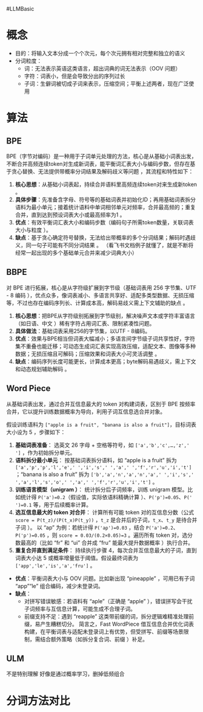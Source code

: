#LLMBasic 
# 概念

- 目的：将输入文本分成一个个次元，每个次元拥有相对完整和独立的语义
- 分词粒度：
	- 词：无法表示英语这类语言，超出词典的词无法表示（OOV 问题）
	- 字符：词表小，但是会导致分出的序列过长
	- 子词：生僻词被切成子词来表示，压缩空间；平衡上述两者，现在广泛使用

# 算法

## BPE

BPE（字节对编码）是一种用于子词单元处理的方法，核心是从基础小词表出发，不断合并高频连续token对生成新词表，能平衡词汇表大小与编码步数，但存在基于贪心替换、无法提供带概率分词结果及解码歧义等问题 ，其流程和特性如下：
1. **核心思想**：从基础小词表起，持续合并语料里高频连续token对来生成新token 。
2. **具体步骤**：先准备含字母、符号等的基础词表并初始化ID；再用基础词表拆分语料为最小单元；接着统计语料中单词相邻单元对频率，合并最高频的；重复合并，直到达到预设词表大小或最高频率为1 。
3. **优点**：有效平衡词汇表大小和编码步数（编码句子所需token数量，关联词表大小与粒度 ）。
4. **缺点**：基于贪心确定符号替换，无法给出带概率的多个分词结果；解码时遇歧义，同一句子可能有不同分词结果 。
（看飞书文档例子就懂了，就是不断将经常一起出现的多个基础单元合并来减少词典大小）

## BBPE

对 BPE 进行拓展，核心是从字符级扩展到字节级（基础词表用 256 字节集、UTF - 8 编码 ），优点众多，像词表减小、多语言共享好、适配多类型数据、无损压缩等，不过也存在编码序列长、计算成本高，解码易歧义需上下文辅助的缺点 。
1. **核心思想**：把BPE从字符级别拓展到字节级别，解决噪声文本或字符丰富语言（如日语、中文 ）稀有字符占用词汇表、限制紧凑性问题。
2. **具体做法**：基础词表采用256的字节集，以UTF - 8编码。
3. **优点**：效果与BPE相当但词表大幅减小；多语言间字节级子词共享性好，字符集不重叠也能迁移；可动态生成词汇表实现高效压缩，适配文本、图像等多种数据；无损压缩且可解码；压缩效果和词表大小可灵活调整 。
4. **缺点**：编码序列长度可能更长，计算成本更高；byte解码易遇歧义，需上下文和动态规划辅助解码 。

## Word Piece

从基础词表出发，通过合并互信息最大的 token 对构建词表，区别于 BPE 按频率合并，它以提升训练数据概率为导向，利用子词互信息选合并对象。

假设训练语料为 `["apple is a fruit", "banana is also a fruit"]`，目标词表大小设为 5 ，步骤如下：
1. **基础词表准备**：
	选英文 26 字母 + 空格等符号，如 `['a','b','c',…,'z',' ']` ，作为初始拆分单元。
2. **语料拆分最小单元**：
	按基础词表拆分语料，如 “apple is a fruit” 拆为 `['a','p','p','l','e',' ','i','s',' ','a',' ','f','r','u','i','t']` ；“banana is also a fruit” 拆为 `['b','a','n','a','n','a',' ','i','s',' ','a','l','s','o',' ','a',' ','f','r','u','i','t']` 。
3. **训练语言模型（unigram ）**：
	统计拆分后子词频率，训练 unigram 模型。比如统计得 `P('a')=0.2`（假设值，实际依语料精确计算 ）、`P('p')=0.05`、`P(' ')=0.1` 等，用于后续概率计算。
4. **选互信息最大的 token 对合并**：
	计算所有可能 token 对的互信息分数（公式 `score = P(t_z)/(P(t_x)P(t_y))` ，`t_z` 是合并后的子词，`t_x`、`t_y` 是待合并子词 ）。
	以 “ap” 为例：若统计得 `P('ap')=0.03` ，结合 `P('a')=0.2`、`P('p')=0.05` ，则 `score = 0.03/(0.2×0.05)=3` 。遍历所有 token 对，选分数最高的（比如 “fr” 和 “ui” 合并成 “fru” 能最大提升数据概率 ）执行合并。
5. **重复合并直到满足条件**：
	持续执行步骤 4，每次合并互信息最大的子词，直到词表大小达 5 或概率增量低于阈值。假设最终词表为 `['app','le','is','a','fru']` 。

- **优点**：平衡词表大小与 OOV 问题。比如新出现 “pineapple” ，可用已有子词 “app”“le” 组合编码，减少未登录词。
- **缺点**：
	- 对拼写错误敏感：若语料有 “aple”（正确是 “apple” ），错误拼写会干扰子词频率与互信息计算，可能生成不合理子词。
	- 前缀支持不足：遇到 “reapple” 这类带前缀的词，拆分逻辑难精准处理前缀，易产生糟糕切分。
简言之，Fast WordPiece 借互信息合并优化词表构建，在平衡词表与适配未登录词上有优势，但受拼写、前缀等场景限制，需结合额外策略（如拆分复合词、前缀 ）补足。

## ULM

不是特别理解
好像是通过概率学习，删掉低频组合

# 分词方法对比

